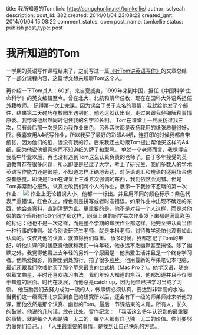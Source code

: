 title: 我所知道的Tom
link: http://songchunlin.net/tomkellie/
author: sclyeah
description: 
post_id: 382
created: 2014/01/04 23:08:22
created_gmt: 2014/01/04 15:08:22
comment_status: open
post_name: tomkellie
status: publish
post_type: post

# 我所知道的Tom

一学期的英语​​写作课程结束了，之前写过一篇[《听Tom讲英语写作》](http://www.songchunlin.net/academic-writing-course-by-tom/)的文章总结了一部分课程内容，这篇博文想来聊聊Tom这个人。

再介绍一下Tom其人：60岁，来自夏威夷，1999年来到中国，担任《中国科学·生命科学》的英文编辑至今。曾在北大、北航和清华任教，现在在国科大外语系担任外籍教师。 记得第一次上完课，因为误会了关于点名的事情，我就给他发了个邮件，结果第二天碰巧在校园里遇到他，他老远就认出我，走过来跟我仔细解释事情原委。我惊讶他居然同时记住我的名字和长相。 Tom在课堂上一共表扬过我三次，只有最后那一次是因为我作业出色，另外两次都是表扬我用的纸张质量很好，囧。我喜欢用A4纸写作业，所以我买了最好的彩印A4纸，连打印的时候我都自带纸张，因为他们的纸，远没有我的好。后来我还主动跟Tom提出帮他买这样的A4纸，因为他说他很喜欢而不知道纸的牌子和型号。 单就一个老师而言，我觉得自我高中毕业以后，再也没有遇到Tom这么认真负责的老师了。由于多年接受的英语教育存在很多问题，所以即便是经过了大学，考上了研究生，我们多数人的学术英语写作能力还是很差，不知道怎样正确地表达，对英语词汇和短语的适用场合也没有感觉。即便是Tom在课堂上三番五次强调的东西，我们依然会犯错。但是Tom非常耐心细致，认真批改我们每个人的作业，展示一下我惨不忍睹的第一次作业： ![](http://blogdata.qiniudn.com/coverletter.JPG) 作业上无论错误大小，他都一一标出。并且用不同的颜色标示：紫色代表严重错误，红色次之，绿色则是拼写或者时态错误。如果作业中出现不确定的东西，他会查资料，直到清楚为止。更重要的是，他不是对我一个人这样，而是对他带的四个班所有160个同学都这样，同班上课的同学每次作业发下来都是满篇彩色的标记；他也不是一次这样，而是整个学期的每次作业都这样。他完全把认真当作一种行事的准则。如今别说研究生老师，就是本科老师，对待教学恐怕也没有如此认真的。仅仅凭他的认真，就值得我们尊重。 很多时候，我都忘记了Tom的年纪，听他讲课的时候感觉他就和我们一样年轻，他永远不乏幽默甚至搞怪。除了幽默之外，我觉得他看上去年轻的另外一个原因是：他热爱生活并且是一个终身学习者。他热爱摄影，假期里到处旅行，拍了很多[照片](http://tomkellie.zenfolio.com/)。他用最新的苹果笔记本电脑，最近还跟我们吹嘘他买了那个苹果最贵的台式机（Mac Pro？）。他学汉语，随身带着文曲星，平时还喜欢练习书法。我们年轻人知道的东西，他都知道并且不仅限于知道的层面。时代在发展，而他总是catch up，因为他早已把学习当成了习惯。 他鼓励我们去努力成为一流的人，做事情必须认真，要达到非常高的水准。当我们这一级离开北京回到自己的研究所以后，还会有下一级的师弟师妹来听他的课，而他依然是那个认真、幽默的Tom。最后一节课结束的末尾，所有人，长久的鼓掌。他说的几句话，放在此处，留作纪念： 「我活这么多年认识到的最重要的事情，就是每个人都是独一无二的，每个人都有自己独一无二的价值。你们要努力做你们自己。」 「人生最重要的事情，是找到让自己快乐的方式。」